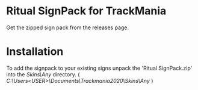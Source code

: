 # Ritual SignPack for TrackMania

Get the zipped sign pack from the releases page.


# Installation
To add the signpack to your existing signs unpack the 'Ritual SignPack.zip' into the *Skins\Any* directory.
( *C:\Users\<USER>\Documents\Trackmania2020\Skins\Any* )
